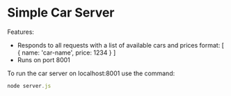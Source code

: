 # Simple Car Server

Features:

 * Responds to all requests with a list of available cars and prices
    format: [ { name: 'car-name', price: 1234 } ]
 * Runs on port 8001


To run the car server on localhost:8001 use the command:

```javascript
node server.js
```
